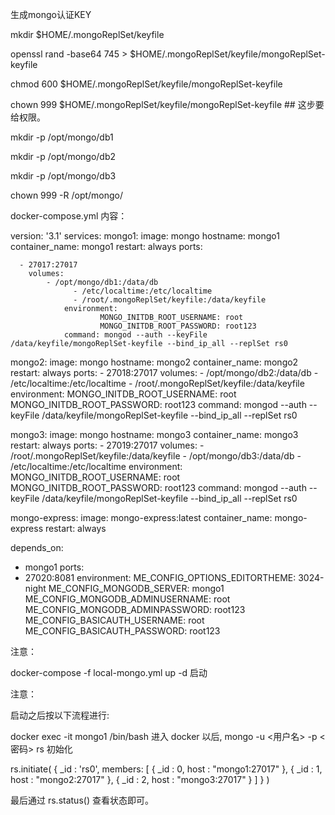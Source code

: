 生成mongo认证KEY

mkdir $HOME/.mongoReplSet/keyfile

openssl rand -base64 745 > $HOME/.mongoReplSet/keyfile/mongoReplSet-keyfile

chmod 600 $HOME/.mongoReplSet/keyfile/mongoReplSet-keyfile

chown 999 $HOME/.mongoReplSet/keyfile/mongoReplSet-keyfile   ## 这步要给权限。

mkdir -p /opt/mongo/db1

mkdir -p /opt/mongo/db2

mkdir -p /opt/mongo/db3

chown 999 -R /opt/mongo/

docker-compose.yml 内容：

version: '3.1'
services:
  mongo1:
    image: mongo
    hostname: mongo1
    container_name: mongo1
    restart: always
    ports:

      - 27017:27017
        volumes:
            - /opt/mongo/db1:/data/db
                  - /etc/localtime:/etc/localtime
                  - /root/.mongoReplSet/keyfile:/data/keyfile
                environment:
                        MONGO_INITDB_ROOT_USERNAME: root
                        MONGO_INITDB_ROOT_PASSWORD: root123
                command: mongod --auth --keyFile /data/keyfile/mongoReplSet-keyfile --bind_ip_all --replSet rs0

  mongo2:
    image: mongo
    hostname: mongo2
    container_name: mongo2
    restart: always
    ports:
      - 27018:27017
        volumes:
            - /opt/mongo/db2:/data/db
                  - /etc/localtime:/etc/localtime
                  - /root/.mongoReplSet/keyfile:/data/keyfile
                environment:
                        MONGO_INITDB_ROOT_USERNAME: root
                        MONGO_INITDB_ROOT_PASSWORD: root123
                command: mongod --auth --keyFile /data/keyfile/mongoReplSet-keyfile --bind_ip_all --replSet rs0

  mongo3:
    image: mongo
    hostname: mongo3
    container_name: mongo3
    restart: always
    ports:
      - 27019:27017
        volumes:
            - /root/.mongoReplSet/keyfile:/data/keyfile
                  - /opt/mongo/db3:/data/db
                  - /etc/localtime:/etc/localtime
                environment:
                        MONGO_INITDB_ROOT_USERNAME: root
                        MONGO_INITDB_ROOT_PASSWORD: root123
                command: mongod --auth --keyFile /data/keyfile/mongoReplSet-keyfile --bind_ip_all --replSet rs0

  mongo-express:
    image: mongo-express:latest
    container_name: mongo-express
    restart: always

depends_on:
  - mongo1
ports:
  - 27020:8081
environment:
    ME_CONFIG_OPTIONS_EDITORTHEME: 3024-night
    ME_CONFIG_MONGODB_SERVER: mongo1
    ME_CONFIG_MONGODB_ADMINUSERNAME: root
    ME_CONFIG_MONGODB_ADMINPASSWORD: root123
    ME_CONFIG_BASICAUTH_USERNAME: root
    ME_CONFIG_BASICAUTH_PASSWORD: root123


注意：

docker-compose -f local-mongo.yml up -d 启动


注意：

启动之后按以下流程进行:

docker exec -it mongo1 /bin/bash
进入 docker 以后, mongo -u <用户名> -p <密码>
rs 初始化

rs.initiate(
  {
    _id : 'rs0',
    members: [
      { _id : 0, host : "mongo1:27017" },
      { _id : 1, host : "mongo2:27017" },
      { _id : 2, host : "mongo3:27017" }
    ]
  }
)

最后通过 rs.status() 查看状态即可。
